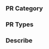 ### PR Category
<!-- One of [ User Experience | New features | Bug fixes | Performance optimization | Breaking changes | Others ] -->


### PR Types
<!-- One of [ New features | Bug fixes | Improvements | Performance | Devs | BC Breaking | Docs | Security | Deprecations | Others ] -->


### Describe
<!-- Describe what this PR does -->

